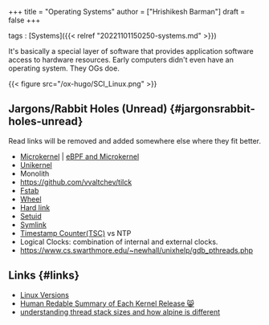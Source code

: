 +++
title = "Operating Systems"
author = ["Hrishikesh Barman"]
draft = false
+++

tags
: [Systems]({{< relref "20221101150250-systems.md" >}})

It's basically a special layer of software that provides application software access to hardware resources. Early computers didn't even have an operating system. They OGs doe.

{{< figure src="/ox-hugo/SCI_Linux.png" >}}


## Jargons/Rabbit Holes (Unread) {#jargonsrabbit-holes-unread}

Read links will be removed and added somewhere else where they fit better.

-   [Microkernel](http://www.microkernel.info/) | [eBPF and Microkernel](https://news.ycombinator.com/item?id=22953730)
-   [Unikernel](https://en.wikipedia.org/wiki/Unikernel)
-   Monolith
-   <https://github.com/vvaltchev/tilck>
-   [Fstab](https://en.wikipedia.org/wiki/Fstab)
-   [Wheel](https://en.wikipedia.org/wiki/Wheel_(computing))
-   [Hard link](https://en.wikipedia.org/wiki/Hard_link)
-   [Setuid](https://en.wikipedia.org/wiki/Setuid)
-   [Symlink](https://en.wikipedia.org/wiki/Symbolic_link)
-   [Timestamp Counter(TSC)](https://en.wikipedia.org/wiki/Time_Stamp_Counter) vs NTP
-   Logical Clocks: combination of internal and external clocks.
-   <https://www.cs.swarthmore.edu/~newhall/unixhelp/gdb_pthreads.php>


## Links {#links}

-   [Linux Versions](https://en.wikipedia.org/wiki/Linux_kernel_version_history)
-   [Human Redable Summary of Each Kernel Release 😸](https://kernelnewbies.org/LinuxVersions)
-   [understanding thread stack sizes and how alpine is different](https://ariadne.space/2021/06/25/understanding-thread-stack-sizes-and-how-alpine-is-different/)
